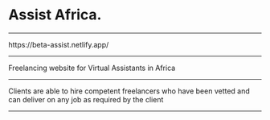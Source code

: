 # Assist Africa.

<hr />
https://beta-assist.netlify.app/

<hr />

Freelancing website for Virtual Assistants in Africa

<hr />

Clients are able to hire competent freelancers who have been vetted and can deliver on any job as required by the client

<hr />